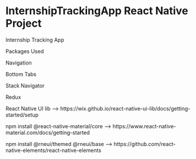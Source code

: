# InternshipTrackingApp React Native Project
Internship Tracking App
<p>
      Packages Used
        <p>Navigation</p> 
        <p>Bottom Tabs </p> 
        <p>Stack Navigator</p> 
        <p>Redux</p> 
        <p>React Native UI lib --> https://wix.github.io/react-native-ui-lib/docs/getting-started/setup</p> 
        <p>npm install @react-native-material/core --> https://www.react-native-material.com/docs/getting-started</p>
        <P>npm install @rneui/themed @rneui/base --> https://github.com/react-native-elements/react-native-elements</p>
        <P></p>
        <P></p>
        <P></p>
        <P></p>


        

</p>

